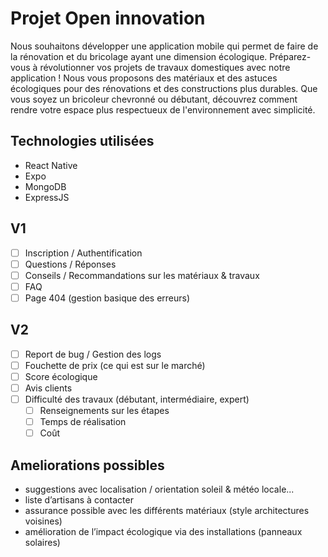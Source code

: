 # Projet Open innovation

Nous souhaitons développer une application mobile qui permet de faire de la rénovation et du bricolage ayant une dimension écologique. Préparez-vous à révolutionner vos projets de travaux domestiques avec notre application ! Nous vous proposons des matériaux et des astuces écologiques pour des rénovations et des constructions plus durables. Que vous soyez un bricoleur chevronné ou débutant, découvrez comment rendre votre espace plus respectueux de l'environnement avec simplicité.

## Technologies utilisées

- React Native
- Expo
- MongoDB
- ExpressJS

## V1

- [ ] Inscription / Authentification
- [ ] Questions / Réponses
- [ ] Conseils / Recommandations sur les matériaux & travaux
- [ ] FAQ
- [ ] Page 404 (gestion basique des erreurs)

## V2

- [ ] Report de bug / Gestion des logs
- [ ] Fouchette de prix (ce qui est sur le marché)
- [ ] Score écologique
- [ ] Avis clients
- [ ] Difficulté des travaux (débutant, intermédiaire, expert)
  - [ ] Renseignements sur les étapes
  - [ ] Temps de réalisation
  - [ ] Coût

## Ameliorations possibles

- suggestions avec localisation / orientation soleil & météo locale...
- liste d’artisans à contacter
- assurance possible avec les différents matériaux (style architectures voisines)
- amélioration de l’impact écologique via des installations (panneaux solaires)

